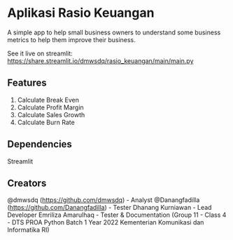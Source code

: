 # Aplikasi Rasio Keuangan
A simple app to help small business owners to understand some business metrics to help them improve their business.

See it live on streamlit: https://share.streamlit.io/dmwsdq/rasio_keuangan/main/main.py

## Features
1. Calculate Break Even
2. Calculate Profit Margin
3. Calculate Sales Growth
4. Calculate Burn Rate

## Dependencies
Streamlit

## Creators
@dmwsdq (https://github.com/dmwsdq) - Analyst
@Danangfadilla (https://github.com/Danangfadilla) - Tester 
Dhanang Kurniawan - Lead Developer
Emriliza Amarulhaq - Tester & Documentation
(Group 11 - Class 4 - DTS PROA Python Batch 1 Year 2022 Kementerian Komunikasi dan Informatika RI)
